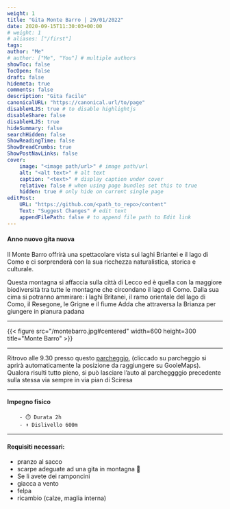 ```yaml
---
weight: 1
title: "Gita Monte Barro | 29/01/2022"
date: 2020-09-15T11:30:03+00:00
# weight: 1
# aliases: ["/first"]
tags: 
author: "Me"
# author: ["Me", "You"] # multiple authors
showToc: false
TocOpen: false
draft: false
hidemeta: true
comments: false
description: "Gita facile"
canonicalURL: "https://canonical.url/to/page"
disableHLJS: true # to disable highlightjs
disableShare: false
disableHLJS: true
hideSummary: false
searchHidden: false
ShowReadingTime: false
ShowBreadCrumbs: true
ShowPostNavLinks: false 
cover:
    image: "<image path/url>" # image path/url
    alt: "<alt text>" # alt text
    caption: "<text>" # display caption under cover
    relative: false # when using page bundles set this to true
    hidden: true # only hide on current single page
editPost:
    URL: "https://github.com/<path_to_repo>/content"
    Text: "Suggest Changes" # edit text
    appendFilePath: false # to append file path to Edit link
---
```




#### Anno nuovo gita nuova

<!--more--> 

Il Monte Barro offrirà una spettacolare vista sui laghi Briantei e il lago di Como e ci sorprenderà con la sua ricchezza naturalistica, storica e culturale. 

Questa montagna si affaccia sulla città di Lecco ed è quella con la maggiore biodiversità tra tutte le montagne che circondano il lago di Como. Dalla sua cima si potranno ammirare: i laghi Britanei, il ramo orientale del lago di Como, il Resegone, le Grigne e il fiume Adda che attraversa la Brianza per giungere in pianura padana  

---

{{< figure src="/montebarro.jpg#centered" width=600 height=300 title="Monte Barro" >}}

---

Ritrovo alle 9.30 presso questo [parcheggio](https://goo.gl/maps/axV8iUCMZPKGZ8hV9), (cliccado su parcheggio si aprirà automaticamente la posizione da raggiungere su GooleMaps). Qualora risulti tutto pieno, si può lasciare l’auto al parcheggggio precedente sulla stessa via sempre in via pian di Sciresa

--- 
#### Impegno fisico
   
    
        - ⏱️ Durata 2h
        - ⬆️ Dislivello 600m


---
#### Requisiti necessari:  
- pranzo al sacco 
- scarpe adeguate ad una gita in montagna 🥾 
- Se li avete dei ramponcini 
- giacca a vento
- felpa
- ricambio (calze, maglia interna)